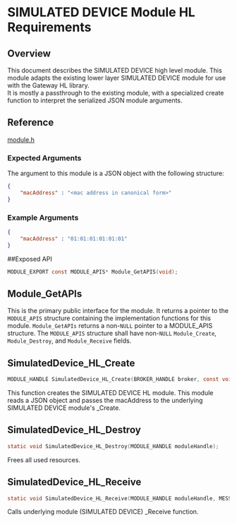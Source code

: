 # SIMULATED DEVICE Module HL Requirements

## Overview
This document describes the SIMULATED DEVICE high level module.  This module adapts
the existing lower layer SIMULATED DEVICE module for use with the Gateway HL library.  
It is mostly a passthrough to the existing module, with a specialized create 
function to interpret the serialized JSON module arguments.

## Reference

[module.h](../../../../devdoc/module.md)

### Expected Arguments

The argument to this module is a JSON object with the following structure:
```json
{
    "macAddress" : "<mac address in canonical form>"
}
```
### Example Arguments
```json
{
    "macAddress" : "01:01:01:01:01:01"
}
```

##Exposed API
```c
MODULE_EXPORT const MODULE_APIS* Module_GetAPIS(void);
```

## Module_GetAPIs

This is the primary public interface for the module.  It returns a pointer to 
the `MODULE_APIS` structure containing the implementation functions for this
module. `Module_GetAPIs` returns a non-`NULL` pointer to a MODULE_APIS structure.
The `MODULE_APIS` structure shall have non-`NULL` `Module_Create`, `Module_Destroy`, 
and `Module_Receive` fields.

## SimulatedDevice_HL_Create
```C
MODULE_HANDLE SimulatedDevice_HL_Create(BROKER_HANDLE broker, const void* configuration);
```
This function creates the SIMULATED DEVICE HL module. This module reads a JSON 
object and passes the macAddress to the underlying SIMULATED DEVICE module's _Create.

## SimulatedDevice_HL_Destroy
```C
static void SimulatedDevice_HL_Destroy(MODULE_HANDLE moduleHandle);
```
Frees all used resources.

## SimulatedDevice_HL_Receive
```C
static void SimulatedDevice_HL_Receive(MODULE_HANDLE moduleHandle, MESSAGE_HANDLE messageHandle);
```
Calls underlying module (SIMULATED DEVICE) _Receive function.